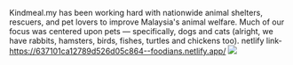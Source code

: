 Kindmeal.my has been working hard with nationwide animal shelters, rescuers, and pet lovers to improve Malaysia's animal welfare. Much of our focus was centered upon pets — specifically, dogs and cats (alright, we have rabbits, hamsters, birds, fishes, turtles and chickens too).
netlify link-https://637101ca12789d526d05c864--foodians.netlify.app/
<img src="https://www.kindmeal.my/photos/recipe/1000/1000009-19416-m.jpg"/>
